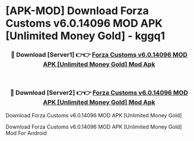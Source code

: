 # [APK-MOD] Download Forza Customs v6.0.14096 MOD APK [Unlimited Money Gold] - kggq1


<div align="center">
<h3>🔴 Download [Server1] 👉👉 <a href="https://apk-comot.site?title=Forza_Customs_v6.0.14096_MOD_APK_[Unlimited_Money_Gold]">Forza Customs v6.0.14096 MOD APK [Unlimited Money Gold] Mod Apk</a></h3><br>
<h3>🔴 Download [Server2] 👉👉 <a href="https://apk-comot.site?title=Forza_Customs_v6.0.14096_MOD_APK_[Unlimited_Money_Gold]">Forza Customs v6.0.14096 MOD APK [Unlimited Money Gold] Mod Apk</a></h3>
</div>



Download Forza Customs v6.0.14096 MOD APK [Unlimited Money Gold] 

Download Forza Customs v6.0.14096 MOD APK [Unlimited Money Gold] Mod For Android